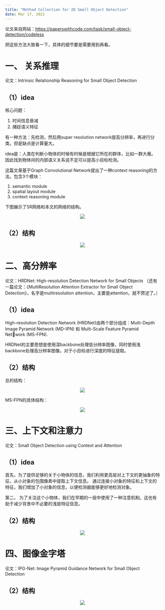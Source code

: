```yaml
---
title: "Method Collection for 2D Small Object Detection"
date: Mar 17, 2021
---
```

论文来自网站：https://paperswithcode.com/task/small-object-detection/codeless

把这些方法大致看一下，具体的细节要是需要用到再看。

# 一、 关系推理
论文：Intrinsic Relationship Reasoning for Small Object Detection

## （1）idea
核心问题：
1. 时间信息衰减
2. 捕捉语义特征

有一种方法：先检测，然后用super resolution network提高分辨率，再进行分类。但是缺点是计算量大。

idea是：人类在判断小物体的时候有时候是根据它所在的群体，比如一群大雁。因此找到物体间的内部语义关系说不定可以提高小目标检测。

这篇文章基于Graph Convolutional Network提出了一种context reasoning的方法。包含3个模块：
1. semantic module
2. spatial layout module
3. context reasoning module

下图展示了SR网络和本文的网络的结构。
<center>
<img src="../imgs/reasoning.png">
</center>

## （2）结构

<center>
<img src="../imgs/reasoning2.png">
</center>

# 二、高分辨率
论文：HRDNet: High-resolution Detection Network for Small Objects
（还有一篇论文：《MultiResolution Attention Extractor for Small Object Detection》，名字是multiresolution attention，主要是attention，就不赘述了。）
## （1）idea
High-resolution Detection Network (HRDNet)由两个部分组成：Multi-Depth Image Pyramid Network (MD-IPN) 和 Multi-Scale Feature Pyramid Network (MS-FPN).

HRDNet的主要思想是使用深backbone处理低分辨率图像，同时使用浅backbone处理高分辨率图像。对于小目标进行深度的特征提取。

## （2）结构
总的结构：
<center>
<img src="../imgs/highresolution.png">
</center>

MS-FPN的具体结构：
<center>
<img src="../imgs/msfpn.png">
</center>

# 三、上下文和注意力
论文：Small Object Detection using Context and Attention
## （1）idea
首先，为了提供足够的关于小物体的信息，我们利用更高层对上下文的更抽象的特征，从小对象的包围像素中提取上下文信息。 通过连接小对象的特征和上下文的特征，我们增加了小对象的信息，以便检测器能够更好地检测对象。 

第二， 为了关注这个小物体，我们在早期的一层中使用了一种注意机制。这也有助于减少背景中不必要的浅层特征信息。

## （2）结构
<center>
<img src="../imgs/context_attention.png">
</center>

# 四、图像金字塔

论文：IPG-Net: Image Pyramid Guidance Network for Small Object Detection

## （2）结构
<center>
<img src="../imgs/pyramid.png">
</center>
